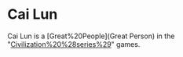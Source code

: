 # Cai Lun

Cai Lun is a [Great%20People](Great Person) in the "[Civilization%20%28series%29](Civilization)" games.